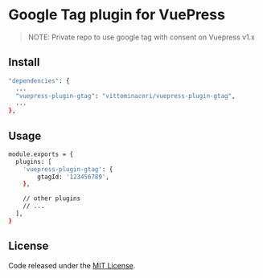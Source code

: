 # Google Tag plugin for VuePress

> NOTE: Private repo to use google tag with consent on Vuepress v1.x

## Install

```bash
"dependencies": {
  ...
  "vuepress-plugin-gtag": "vittominacori/vuepress-plugin-gtag",
  ...
},
```

## Usage

```bash
module.exports = {
  plugins: [
    'vuepress-plugin-gtag': { 
        gtagId: '123456789',
    },

    // other plugins
    // ...
  ],
}
```

## License

Code released under the [MIT License](https://github.com/vittominacori/vuepress-plugin-gtag/blob/master/LICENSE).
